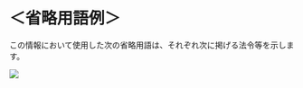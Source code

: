 # ＜省略用語例＞

この情報において使用した次の省略用語は、それぞれ次に掲げる法令等を示します。

![](https://www.nta.go.jp/tmp/844f0a9b-8226-4005-9f0e-dc7c4ce5b085/images/390bb5b54135f0b7d29db001b713e58719bcf606562934f8fd044bc4d656803d.jpg)